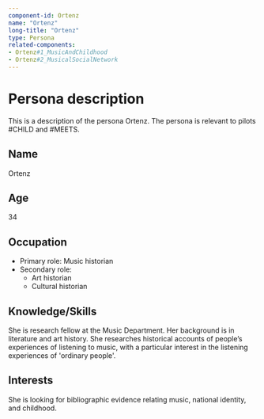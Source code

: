 ```yaml
---
component-id: Ortenz
name: "Ortenz"
long-title: "Ortenz"
type: Persona
related-components:
- Ortenz#1_MusicAndChildhood
- Ortenz#2_MusicalSocialNetwork
---
```


# Persona description

This is a description of the persona Ortenz.
The persona is relevant to pilots #CHILD and #MEETS.

## Name
Ortenz

## Age
34

## Occupation

 * Primary role: Music historian
 * Secondary role:
    * Art historian
    * Cultural historian

## Knowledge/Skills
She is research fellow at the Music Department. Her background is in literature and art history. She researches historical accounts of people’s experiences of listening to music, with a particular interest in the listening experiences of 'ordinary people'.

## Interests
She is looking for bibliographic evidence relating music, national identity, and childhood. 
